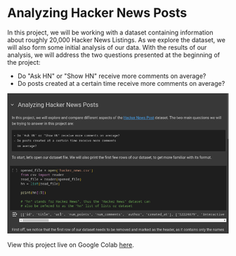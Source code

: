 # Analyzing Hacker News Posts
In this project, we will be working with a dataset containing information about roughly 20,000 Hacker News Listings. As we explore the dataset, we will also form some initial analysis of our data. With the results of our analysis, we will address the two questions presented at the beginning of the project:
  - Do "Ask HN" or "Show HN" receive more comments on average?
  - Do posts created at a certain time receive more comments on average?

[![Analyzing Hacker News Posts](hn-analysis.png)](https://colab.research.google.com/drive/16C6ijfSvTfi9mliPYq4FqNKXjZ5W2MvX)

View this project live on Google Colab [here](https://colab.research.google.com/drive/16C6ijfSvTfi9mliPYq4FqNKXjZ5W2MvX).
